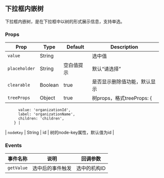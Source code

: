 ## 下拉框内嵌树

下拉框内嵌树，是在下拉框中以树的形式展示信息，支持单选。

### Props

| Prop | Type | Default | Description |
|---|---|---|---|
| `value` | String | | 选中值 |
| `placeholder` | String | 空白值提示 | 默认“请选择” |
| `clearable` | Boolean | true | 是否显示删除值功能，默认显示 |
| `treeProps` | Object | true | 树props，格式treeProps: {
          value: 'organizationId',
          label: 'organizationName',
          children: 'children',
        } |
| `nodeKey` | String | id | 树的node-key属性，默认值为id |

### Events

| 事件名称 | 说明 | 回调参数 |
|---|---|---|
| `getValue` | 选中后的事件触发 | 选中的机构ID |

